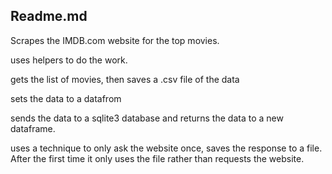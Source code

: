 ## Readme.md

Scrapes the IMDB.com website for the top movies. 

uses helpers to do the work.

gets the list of movies, then saves a .csv file of the data

sets the data to a datafrom

sends the data to a sqlite3 database and returns the data to a new dataframe.

uses a technique to only ask the website once, saves the response to a file.  After the first time it only uses the file rather than requests the website.

